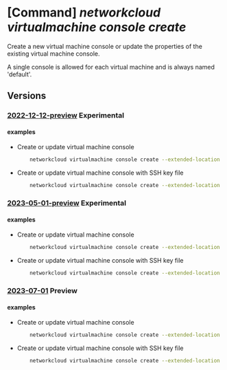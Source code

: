 # [Command] _networkcloud virtualmachine console create_

Create a new virtual machine console or update the properties of the existing virtual machine console.

A single console is allowed for each virtual machine and is always named 'default'.

## Versions

### [2022-12-12-preview](/Resources/mgmt-plane/L3N1YnNjcmlwdGlvbnMve30vcmVzb3VyY2Vncm91cHMve30vcHJvdmlkZXJzL21pY3Jvc29mdC5uZXR3b3JrY2xvdWQvdmlydHVhbG1hY2hpbmVzL3t9L2NvbnNvbGVzL3t9/2022-12-12-preview.xml) **Experimental**

<!-- mgmt-plane /subscriptions/{}/resourcegroups/{}/providers/microsoft.networkcloud/virtualmachines/{}/consoles/{} 2022-12-12-preview -->

#### examples

- Create or update virtual machine console
    ```bash
        networkcloud virtualmachine console create --extended-location name="/subscriptions/subscriptionId/resourceGroups/resourceGroupName/providers/Microsoft.ExtendedLocation/customLocations/clusterManagerExtendedLocationName" type="CustomLocation" --location "location" --enabled "True" --expiration "2024-06-01T01:27:03.008Z" --ssh-public-key key-data="ssh-rsa AAtsE3njSONzDYRIZv/WLjVuMfrUSByHp+jfaaOLHTIIB4fJvo6dQUZxE20w2iDHV3tEkmnTo84eba97VMueQD6OzJPEyWZMRpz8UYWOd0IXeRqiFu1lawNblZhwNT/ojNZfpB3af/YDzwQCZgTcTRyNNhL4o/blKUmug0daSsSXISTRnIDpcf5qytjs1Xo+yYyJMvzLL59mhAyb3p/cD+Y3/s3WhAx+l0XOKpzXnblrv9d3q4c2tWmm/SyFqthaqd0= admin@vm" --tags key1="myvalue1" key2="myvalue2" --resource-group "resourceGroupName" --virtual-machine-name "virtualMachineName"
    ```

- Create or update virtual machine console with SSH key file
    ```bash
        networkcloud virtualmachine console create --extended-location name="/subscriptions/subscriptionId/resourceGroups/resourceGroupName/providers/Microsoft.ExtendedLocation/customLocations/clusterManagerExtendedLocationName" type="CustomLocation" --location "location" --enabled "True" --expiration "2024-06-01T01:27:03.008Z" --ssh-public-key key-data=~/.ssh/id_rsa.pub --tags key1="myvalue1" key2="myvalue2" --resource-group "resourceGroupName" --virtual-machine-name "virtualMachineName"
    ```

### [2023-05-01-preview](/Resources/mgmt-plane/L3N1YnNjcmlwdGlvbnMve30vcmVzb3VyY2Vncm91cHMve30vcHJvdmlkZXJzL21pY3Jvc29mdC5uZXR3b3JrY2xvdWQvdmlydHVhbG1hY2hpbmVzL3t9L2NvbnNvbGVzL3t9/2023-05-01-preview.xml) **Experimental**

<!-- mgmt-plane /subscriptions/{}/resourcegroups/{}/providers/microsoft.networkcloud/virtualmachines/{}/consoles/{} 2023-05-01-preview -->

#### examples

- Create or update virtual machine console
    ```bash
        networkcloud virtualmachine console create --extended-location name="/subscriptions/subscriptionId/resourceGroups/resourceGroupName/providers/Microsoft.ExtendedLocation/customLocations/clusterManagerExtendedLocationName" type="CustomLocation" --location "location" --enabled "True" --expiration "2024-06-01T01:27:03.008Z" --ssh-public-key key-data="ssh-rsa AAtsE3njSONzDYRIZv/WLjVuMfrUSByHp+jfaaOLHTIIB4fJvo6dQUZxE20w2iDHV3tEkmnTo84eba97VMueQD6OzJPEyWZMRpz8UYWOd0IXeRqiFu1lawNblZhwNT/ojNZfpB3af/YDzwQCZgTcTRyNNhL4o/blKUmug0daSsSXISTRnIDpcf5qytjs1Xo+yYyJMvzLL59mhAyb3p/cD+Y3/s3WhAx+l0XOKpzXnblrv9d3q4c2tWmm/SyFqthaqd0= admin@vm" --tags key1="myvalue1" key2="myvalue2" --resource-group "resourceGroupName" --virtual-machine-name "virtualMachineName"
    ```

- Create or update virtual machine console with SSH key file
    ```bash
        networkcloud virtualmachine console create --extended-location name="/subscriptions/subscriptionId/resourceGroups/resourceGroupName/providers/Microsoft.ExtendedLocation/customLocations/clusterManagerExtendedLocationName" type="CustomLocation" --location "location" --enabled "True" --expiration "2024-06-01T01:27:03.008Z" --ssh-public-key key-data=~/.ssh/id_rsa.pub --tags key1="myvalue1" key2="myvalue2" --resource-group "resourceGroupName" --virtual-machine-name "virtualMachineName"
    ```

### [2023-07-01](/Resources/mgmt-plane/L3N1YnNjcmlwdGlvbnMve30vcmVzb3VyY2Vncm91cHMve30vcHJvdmlkZXJzL21pY3Jvc29mdC5uZXR3b3JrY2xvdWQvdmlydHVhbG1hY2hpbmVzL3t9L2NvbnNvbGVzL3t9/2023-07-01.xml) **Preview**

<!-- mgmt-plane /subscriptions/{}/resourcegroups/{}/providers/microsoft.networkcloud/virtualmachines/{}/consoles/{} 2023-07-01 -->

#### examples

- Create or update virtual machine console
    ```bash
        networkcloud virtualmachine console create --extended-location name="/subscriptions/subscriptionId/resourceGroups/resourceGroupName/providers/Microsoft.ExtendedLocation/customLocations/clusterManagerExtendedLocationName" type="CustomLocation" --location "location" --enabled "True" --expiration "2024-06-01T01:27:03.008Z" --ssh-public-key key-data="ssh-rsa AAtsE3njSONzDYRIZv/WLjVuMfrUSByHp+jfaaOLHTIIB4fJvo6dQUZxE20w2iDHV3tEkmnTo84eba97VMueQD6OzJPEyWZMRpz8UYWOd0IXeRqiFu1lawNblZhwNT/ojNZfpB3af/YDzwQCZgTcTRyNNhL4o/blKUmug0daSsSXISTRnIDpcf5qytjs1Xo+yYyJMvzLL59mhAyb3p/cD+Y3/s3WhAx+l0XOKpzXnblrv9d3q4c2tWmm/SyFqthaqd0= admin@vm" --tags key1="myvalue1" key2="myvalue2" --resource-group "resourceGroupName" --virtual-machine-name "virtualMachineName"
    ```

- Create or update virtual machine console with SSH key file
    ```bash
        networkcloud virtualmachine console create --extended-location name="/subscriptions/subscriptionId/resourceGroups/resourceGroupName/providers/Microsoft.ExtendedLocation/customLocations/clusterManagerExtendedLocationName" type="CustomLocation" --location "location" --enabled "True" --expiration "2024-06-01T01:27:03.008Z" --ssh-public-key key-data=~/.ssh/id_rsa.pub --tags key1="myvalue1" key2="myvalue2" --resource-group "resourceGroupName" --virtual-machine-name "virtualMachineName"
    ```
